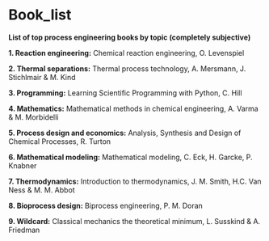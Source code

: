 # Book_list
**List of top process engineering books by topic (completely subjective)**

**1. Reaction engineering:**
Chemical reaction engineering, O. Levenspiel 

**2. Thermal separations:**
Thermal process technology, A. Mersmann, J. Stichlmair & M. Kind

**3. Programming:**
Learning Scientific Programming with Python, C. Hill 

**4. Mathematics:**
Mathematical methods in chemical engineering, A. Varma & M. Morbidelli 

**5. Process design and economics:**
Analysis, Synthesis and Design of Chemical Processes, R. Turton 

**6. Mathematical modeling:**
Mathematical modeling, C. Eck, H. Garcke, P. Knabner

**7. Thermodynamics:**
Introduction to thermodynamics, J. M. Smith, H.C. Van Ness & M. M. Abbot

**8. Bioprocess design:**
Biprocess engineering, P. M. Doran

**9. Wildcard:**
Classical mechanics the theoretical minimum, L. Susskind & A. Friedman 
